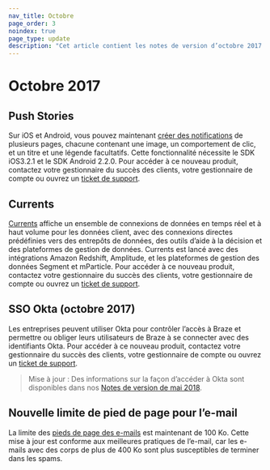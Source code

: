 ```yaml
---
nav_title: Octobre
page_order: 3
noindex: true
page_type: update
description: "Cet article contient les notes de version d’octobre 2017."
---
```


# Octobre 2017

## Push Stories

Sur iOS et Android, vous pouvez maintenant [créer des notifications][74] de plusieurs pages, chacune contenant une image, un comportement de clic, et un titre et une légende facultatifs. Cette fonctionnalité nécessite le SDK iOS3.2.1 et le SDK Android 2.2.0. Pour accéder à ce nouveau produit, contactez votre gestionnaire du succès des clients, votre gestionnaire de compte ou ouvrez un [ticket de support][support].

## Currents

[Currents][75] affiche un ensemble de connexions de données en temps réel et à haut volume pour les données client, avec des connexions directes prédéfinies vers des entrepôts de données, des outils d’aide à la décision et des plateformes de gestion de données. Currents est lancé avec des intégrations Amazon Redshift, Amplitude, et les plateformes de gestion des données Segment et mParticle. Pour accéder à ce nouveau produit, contactez votre gestionnaire du succès des clients, votre gestionnaire de compte ou ouvrez un [ticket de support][support].

## SSO Okta (octobre 2017)

Les entreprises peuvent utiliser Okta pour contrôler l’accès à Braze et permettre ou obliger leurs utilisateurs de Braze à se connecter avec des identifiants Okta. Pour accéder à ce nouveau produit, contactez votre gestionnaire du succès des clients, votre gestionnaire de compte ou ouvrez un [ticket de support][support].

> Mise à jour : Des informations sur la façon d’accéder à Okta sont disponibles dans nos [Notes de version de mai 2018]({{site.baseurl}}/help/release_notes/2017/august/#may-2018).

## Nouvelle limite de pied de page pour l’e-mail

La limite des [pieds de page des e-mails][76] est maintenant de 100 Ko. Cette mise à jour est conforme aux meilleures pratiques de l’e-mail, car les e-mails avec des corps de plus de 400 Ko sont plus susceptibles de terminer dans les spams.

[74]: {{site.baseurl}}/user_guide/message_building_by_channel/push/push_stories/
[75]: {{site.baseurl}}/partners/braze_currents/how_it_works/
[76]: {{site.baseurl}}/user_guide/message_building_by_channel/email/managing_user_subscriptions/#custom-footer
[98]:{{site.baseurl}}/user_guide/onboarding/platform_administrative_features/#authentication-rules
[support]: {{site.baseurl}}/braze_support/
